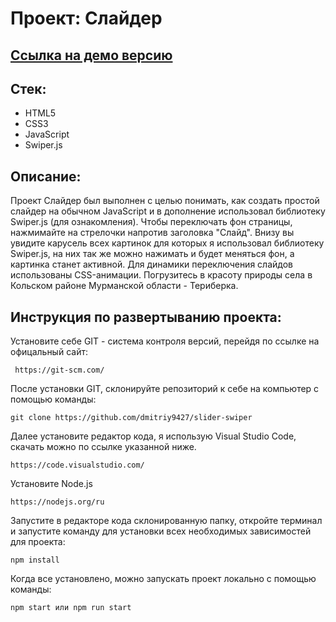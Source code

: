 # Проект: Слайдер

## [Ссылка на демо версию](https://dmitriy9427.github.io/slider-swiper/)

## Стек:

- HTML5
- CSS3
- JavaScript
- Swiper.js

## Описание:

Проект Слайдер был выполнен с целью понимать, как создать простой слайдер на обычном JavaScript и в дополнение использовал библиотеку Swiper.js (для ознакомления). Чтобы переключать фон страницы, нажмимайте на стрелочки напротив заголовка "Слайд". Внизу вы увидите карусель всех картинок для которых я использовал библиотеку Swiper.js, на них так же можно нажимать и будет меняться фон, а картинка станет активной. Для динамики переключения слайдов использованы CSS-анимации. Погрузитесь в красоту природы села в Кольском районе Мурманской области - Териберка.

## Инструкция по развертыванию проекта:

Установите себе GIT - система контроля версий, перейдя по ссылке на офицальный сайт:

```
 https://git-scm.com/
```

После установки GIT, склонируйте репозиторий к себе на компьютер с помощью команды:

```
git clone https://github.com/dmitriy9427/slider-swiper
```

Далее установите редактор кода, я использую Visual Studio Code, скачать можно по ссылке указанной ниже.

```
https://code.visualstudio.com/
```

Установите Node.js

```
https://nodejs.org/ru
```

Запустите в редакторе кода склонированную папку, откройте терминал и запустите команду для установки всех необходимых зависимостей для проекта:

```
npm install
```

Когда все установлено, можно запускать проект локально с помощью команды:

```
npm start или npm run start
```
